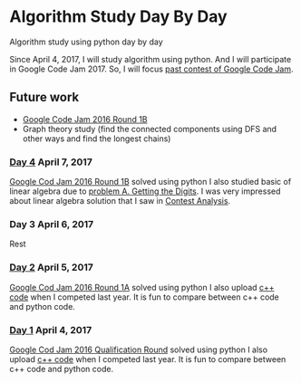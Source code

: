 # Algorithm Study Day By Day
Algorithm study using python day by day


Since April 4, 2017, I will study algorithm using python.
And I will participate in Google Code Jam 2017.
So, I will focus [past contest of Google Code Jam](https://code.google.com/codejam/past-contests).

## Future work
+ [Google Code Jam 2016 Round 1B](https://code.google.com/codejam/contest/11254486/dashboard)
+ Graph theory study (find the connected components using DFS and other ways and find the longest chains)

### [Day 4](https://github.com/Eunsol-Lee/algorithmStudyDayByDay/tree/master/day2_GoogleCodeJam2016_Round1A) April 7, 2017
[Google Cod Jam 2016 Round 1B](https://code.google.com/codejam/contest/11254486/dashboard) solved using python
I also studied basic of linear algebra due to [problem A. Getting the Digits](https://code.google.com/codejam/contest/11254486/dashboard). I was very impressed about linear algebra solution that I saw in [Contest Analysis](https://code.google.com/codejam/contest/11254486/dashboard#s=a&a=0).

### Day 3 April 6, 2017
Rest

### [Day 2](https://github.com/Eunsol-Lee/algorithmStudyDayByDay/tree/master/day2_GoogleCodeJam2016_Round1A) April 5, 2017
[Google Cod Jam 2016 Round 1A](https://code.google.com/codejam/contest/4304486/dashboard) solved using python
I also upload [c++ code](https://github.com/Eunsol-Lee/algorithmStudyDayByDay/tree/master/day2_GoogleCodeJam2016_Round1A/2016%20Live%20Coding%20using%20CPP%20by%20Eunsol) when I competed last year. It is fun to compare between c++ code and python code.

### [Day 1](https://github.com/Eunsol-Lee/algorithmStudyDayByDay/tree/master/day1_GoogleCodeJam2016_QuallificationRound) April 4, 2017
[Google Cod Jam 2016 Qualification Round](https://code.google.com/codejam/contest/6254486/dashboard) solved using python
I also upload [c++ code](https://github.com/Eunsol-Lee/algorithmStudyDayByDay/tree/master/day1_GoogleCodeJam2016_QuallificationRound/2016%20Live%20Coding%20using%20CPP%20by%20Eunsol) when I competed last year. It is fun to compare between c++ code and python code.
